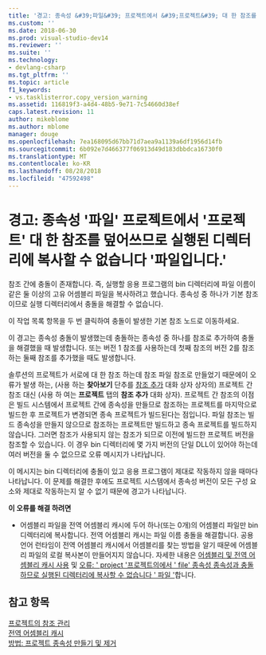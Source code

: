 ```yaml
---
title: '경고: 종속성 &#39;파일&#39; 프로젝트에서 &#39;프로젝트&#39; 대 한 참조를 덮어쓰므로 실행된 디렉터리에 복사할 수 없습니다 &#39;파일입니다. &#39; | Microsoft Docs'
ms.custom: ''
ms.date: 2018-06-30
ms.prod: visual-studio-dev14
ms.reviewer: ''
ms.suite: ''
ms.technology:
- devlang-csharp
ms.tgt_pltfrm: ''
ms.topic: article
f1_keywords:
- vs.tasklisterror.copy_version_warning
ms.assetid: 116819f3-a4d4-48b5-9e71-7c54660d38ef
caps.latest.revision: 11
author: mikeblome
ms.author: mblome
manager: douge
ms.openlocfilehash: 7ea168095d67bb71d7aea9a1139a6df1956d14fb
ms.sourcegitcommit: 6b092e7d466377f06913d49d183dbbdca16730f0
ms.translationtype: MT
ms.contentlocale: ko-KR
ms.lasthandoff: 08/28/2018
ms.locfileid: "47592498"
---
```

# <a name="warning-the-dependency-39file39-in-project-39project39-cannot-be-copied-to-the-run-directory-because-it-would-overwrite-the-reference-39file39"></a>경고: 종속성 &#39;파일&#39; 프로젝트에서 &#39;프로젝트&#39; 대 한 참조를 덮어쓰므로 실행된 디렉터리에 복사할 수 없습니다 &#39;파일입니다.&#39;
참조 간에 충돌이 존재합니다. 즉, 실행할 응용 프로그램의 bin 디렉터리에 파일 이름이 같은 둘 이상의 고유 어셈블리 파일을 복사하려고 했습니다. 종속성 중 하나가 기본 참조이므로 실행 디렉터리에서 충돌을 해결할 수 없습니다.  
  
 이 작업 목록 항목을 두 번 클릭하여 충돌이 발생한 기본 참조 노드로 이동하세요.  
  
 이 경고는 종속성 충돌이 발생했는데 충돌하는 종속성 중 하나를 참조로 추가하여 충돌을 해결했을 때 발생합니다. 또는 버전 1 참조를 사용하는데 첫째 참조의 버전 2를 참조하는 둘째 참조를 추가했을 때도 발생합니다.  
  
 솔루션의 프로젝트가 서로에 대 한 참조 하는데 참조 파일 참조로 만들었기 때문에이 오류가 발생 하는, (사용 하는 **찾아보기** 단추를 [참조 추가](http://msdn.microsoft.com/en-us/2feb0fe2-0805-4cc9-8cba-b0315849dfb7) 대화 상자 상자의) 프로젝트 간 참조 대신 (사용 하 여는 **프로젝트** 탭의 **참조 추가** 대화 상자). 프로젝트 간 참조의 이점은 빌드 시스템에서 프로젝트 간에 종속성을 만들므로 참조하는 프로젝트를 마지막으로 빌드한 후 프로젝트가 변경되면 종속 프로젝트가 빌드된다는 점입니다. 파일 참조는 빌드 종속성을 만들지 않으므로 참조하는 프로젝트만 빌드하고 종속 프로젝트를 빌드하지 않습니다. 그러면 참조가 사용되지 않는 참조가 되므로 이전에 빌드한 프로젝트 버전을 참조할 수 있습니다. 이 경우 bin 디렉터리에 몇 가지 버전의 단일 DLL이 있어야 하는데 여러 버전을 둘 수 없으므로 오류 메시지가 나타납니다.  
  
 이 메시지는 bin 디렉터리에 충돌이 있고 응용 프로그램이 제대로 작동하지 않을 때마다 나타납니다. 이 문제를 해결한 후에도 프로젝트 시스템에서 종속성 버전이 모든 구성 요소와 제대로 작동하는지 알 수 없기 때문에 경고가 나타납니다.  
  
 **이 오류를 해결 하려면**  
  
-   어셈블리 파일을 전역 어셈블리 캐시에 두어 하나(또는 0개)의 어셈블리 파일만 bin 디렉터리에 복사합니다. 전역 어셈블리 캐시는 파일 이름 충돌을 해결합니다. 공용 언어 런타임이 전역 어셈블리 캐시에서 어셈블리를 찾는 방법을 알기 때문에 어셈블리 파일의 로컬 복사본이 만들어지지 않습니다. 자세한 내용은 [어셈블리 및 전역 어셈블리 캐시 사용](http://msdn.microsoft.com/library/8a18e5c2-d41d-49ef-abcb-7c27e2469433) 및 [오류: ' project '프로젝트의에서 ' file' 종속성 종속성과 충돌 하므로 실행된 디렉터리에 복사할 수 없습니다 ' 파일 '](../misc/error-the-dependency-file-in-project-project-cannot-be-copied-to-the-run-directory-because-it-would-conflict-with-dependency-file.md)합니다.  
  
## <a name="see-also"></a>참고 항목  
 [프로젝트의 참조 관리](../ide/managing-references-in-a-project.md)   
 [전역 어셈블리 캐시](http://msdn.microsoft.com/library/cf5eacd0-d3ec-4879-b6da-5fd5e4372202)   
 [방법: 프로젝트 종속성 만들기 및 제거](../ide/how-to-create-and-remove-project-dependencies.md)